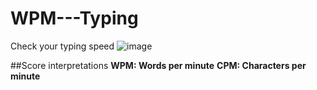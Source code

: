 # WPM---Typing
Check your typing speed
![image](https://user-images.githubusercontent.com/55560024/160081455-6d0f9cef-01e7-4d8b-be6a-176d89c9e82c.png)

##Score interpretations
**WPM: Words per minute**
**CPM: Characters per minute**
